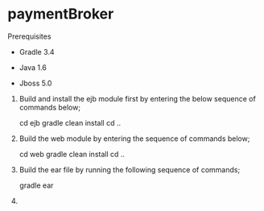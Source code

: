 # paymentBroker

Prerequisites

- Gradle 3.4

- Java 1.6

- Jboss 5.0


1. Build and install the ejb module first by entering the below sequence of commands below; 

	cd ejb
	gradle clean install
	cd ..
	
2. Build the web module by entering the sequence of commands below;

	cd web
	gradle clean install
	cd ..
	
3. Build the ear file by running the following sequence of commands;

	gradle ear
	
4. 

